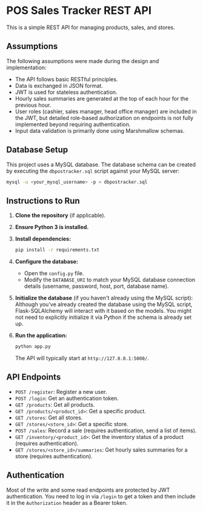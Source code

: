 # POS Sales Tracker REST API

This is a simple REST API for managing products, sales, and stores.

## Assumptions

The following assumptions were made during the design and implementation:

* The API follows basic RESTful principles.
* Data is exchanged in JSON format.
* JWT is used for stateless authentication.
* Hourly sales summaries are generated at the top of each hour for the previous hour.
* User roles (cashier, sales manager, head office manager) are included in the JWT, but detailed role-based authorization on endpoints is not fully implemented beyond requiring authentication.
* Input data validation is primarily done using Marshmallow schemas.

## Database Setup

This project uses a MySQL database. The database schema can be created by executing the `dbpostracker.sql` script against your MySQL server:

```bash
mysql -u <your_mysql_username> -p < dbpostracker.sql
```

## Instructions to Run

1.  **Clone the repository** (if applicable).
2.  **Ensure Python 3 is installed.**
3.  **Install dependencies:**
    ```bash
    pip install -r requirements.txt
    ```
4.  **Configure the database:**
    * Open the `config.py` file.
    * Modify the `DATABASE_URI` to match your MySQL database connection details (username, password, host, port, database name).

5.  **Initialize the database** (if you haven't already using the MySQL script):
    Although you've already created the database using the MySQL script, Flask-SQLAlchemy will interact with it based on the models. You might not need to explicitly initialize it via Python if the schema is already set up.
6.  **Run the application:**
    ```bash
    python app.py
    ```
    The API will typically start at `http://127.0.0.1:5000/`.


## API Endpoints

* `POST /register`: Register a new user.
* `POST /login`: Get an authentication token.
* `GET /products`: Get all products.
* `GET /products/<product_id>`: Get a specific product.
* `GET /stores`: Get all stores.
* `GET /stores/<store_id>`: Get a specific store.
* `POST /sales`: Record a sale (requires authentication, send a list of items).
* `GET /inventory/<product_id>`: Get the inventory status of a product (requires authentication).
* `GET /stores/<store_id>/summaries`: Get hourly sales summaries for a store (requires authentication).

## Authentication

Most of the write and some read endpoints are protected by JWT authentication. You need to log in via `/login` to get a token and then include it in the `Authorization` header as a Bearer token.
